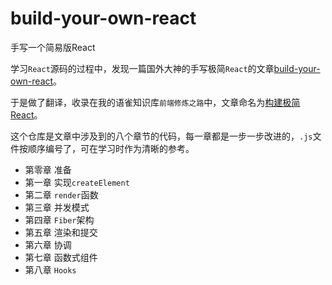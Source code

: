 # build-your-own-react
手写一个简易版React


学习`React`源码的过程中，发现一篇国外大神的手写极简`React`的文章[build-your-own-react](https://pomb.us/build-your-own-react/)。

于是做了翻译，收录在我的语雀知识库`前端修炼之路`中，文章命名为[构建极简React](https://www.yuque.com/ronny-91ygq)。

这个仓库是文章中涉及到的八个章节的代码，每一章都是一步一步改进的，`.js`文件按顺序编号了，可在学习时作为清晰的参考。

* 第零章 准备
* 第一章 实现`createElement`
* 第二章 `render`函数
* 第三章 并发模式
* 第四章 `Fiber`架构
* 第五章 渲染和提交
* 第六章 协调
* 第七章 函数式组件
* 第八章 `Hooks`
